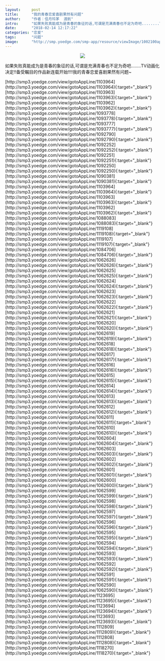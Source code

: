 ```yaml
---
layout:     post
title:      "我的青春恋爱喜剧果然有问题"
author:     "作者：佳月玲茅  渡航"
intro:      "如果失败真能成为是青春的象征的话,可谓是充满青春也不足为奇吧........TV动画化决定!!备受瞩目的作品新连载开始!!!!我的青春恋爱喜剧果然有问题~"
date:       "2018-02-14 12:17:22"
categories: "恋爱"
tags:       "问题"
image:      "http://smp.yoedge.com/smp-app/resource/viewImage/1002100appline.png"
---
```

<div style="text-align: center">
<p><img src="http://smp.yoedge.com/smp-app/resource/viewImage/1002100appline.png"/></p>
</div>
<p class="post-meta">
<span>如果失败真能成为是青春的象征的话,可谓是充满青春也不足为奇吧........TV动画化决定!!备受瞩目的作品新连载开始!!!!我的青春恋爱喜剧果然有问题~</span>
</p>
[http://smp3.yoedge.com/view/gotoAppLine/1103964](http://smp3.yoedge.com/view/gotoAppLine/1103964){:target="_blank"}
[http://smp3.yoedge.com/view/gotoAppLine/1103963](http://smp3.yoedge.com/view/gotoAppLine/1103963){:target="_blank"}
[http://smp3.yoedge.com/view/gotoAppLine/1103962](http://smp3.yoedge.com/view/gotoAppLine/1103962){:target="_blank"}
[http://smp3.yoedge.com/view/gotoAppLine/1093778](http://smp3.yoedge.com/view/gotoAppLine/1093778){:target="_blank"}
[http://smp3.yoedge.com/view/gotoAppLine/1093777](http://smp3.yoedge.com/view/gotoAppLine/1093777){:target="_blank"}
[http://smp3.yoedge.com/view/gotoAppLine/1092790](http://smp3.yoedge.com/view/gotoAppLine/1092790){:target="_blank"}
[http://smp3.yoedge.com/view/gotoAppLine/1092252](http://smp3.yoedge.com/view/gotoAppLine/1092252){:target="_blank"}
[http://smp3.yoedge.com/view/gotoAppLine/1092251](http://smp3.yoedge.com/view/gotoAppLine/1092251){:target="_blank"}
[http://smp3.yoedge.com/view/gotoAppLine/1092250](http://smp3.yoedge.com/view/gotoAppLine/1092250){:target="_blank"}
[http://smp3.yoedge.com/view/gotoAppLine/1090381](http://smp3.yoedge.com/view/gotoAppLine/1090381){:target="_blank"}
[http://smp3.yoedge.com/view/gotoAppLine/1103964](http://smp3.yoedge.com/view/gotoAppLine/1103964){:target="_blank"}
[http://smp3.yoedge.com/view/gotoAppLine/1103963](http://smp3.yoedge.com/view/gotoAppLine/1103963){:target="_blank"}
[http://smp3.yoedge.com/view/gotoAppLine/1103962](http://smp3.yoedge.com/view/gotoAppLine/1103962){:target="_blank"}
[http://smp3.yoedge.com/view/gotoAppLine/1088083](http://smp3.yoedge.com/view/gotoAppLine/1088083){:target="_blank"}
[http://smp3.yoedge.com/view/gotoAppLine/1119108](http://smp3.yoedge.com/view/gotoAppLine/1119108){:target="_blank"}
[http://smp3.yoedge.com/view/gotoAppLine/1119107](http://smp3.yoedge.com/view/gotoAppLine/1119107){:target="_blank"}
[http://smp3.yoedge.com/view/gotoAppLine/1084706](http://smp3.yoedge.com/view/gotoAppLine/1084706){:target="_blank"}
[http://smp3.yoedge.com/view/gotoAppLine/1062626](http://smp3.yoedge.com/view/gotoAppLine/1062626){:target="_blank"}
[http://smp3.yoedge.com/view/gotoAppLine/1062625](http://smp3.yoedge.com/view/gotoAppLine/1062625){:target="_blank"}
[http://smp3.yoedge.com/view/gotoAppLine/1062624](http://smp3.yoedge.com/view/gotoAppLine/1062624){:target="_blank"}
[http://smp3.yoedge.com/view/gotoAppLine/1062623](http://smp3.yoedge.com/view/gotoAppLine/1062623){:target="_blank"}
[http://smp3.yoedge.com/view/gotoAppLine/1062622](http://smp3.yoedge.com/view/gotoAppLine/1062622){:target="_blank"}
[http://smp3.yoedge.com/view/gotoAppLine/1062621](http://smp3.yoedge.com/view/gotoAppLine/1062621){:target="_blank"}
[http://smp3.yoedge.com/view/gotoAppLine/1062620](http://smp3.yoedge.com/view/gotoAppLine/1062620){:target="_blank"}
[http://smp3.yoedge.com/view/gotoAppLine/1062619](http://smp3.yoedge.com/view/gotoAppLine/1062619){:target="_blank"}
[http://smp3.yoedge.com/view/gotoAppLine/1062618](http://smp3.yoedge.com/view/gotoAppLine/1062618){:target="_blank"}
[http://smp3.yoedge.com/view/gotoAppLine/1062617](http://smp3.yoedge.com/view/gotoAppLine/1062617){:target="_blank"}
[http://smp3.yoedge.com/view/gotoAppLine/1062616](http://smp3.yoedge.com/view/gotoAppLine/1062616){:target="_blank"}
[http://smp3.yoedge.com/view/gotoAppLine/1062615](http://smp3.yoedge.com/view/gotoAppLine/1062615){:target="_blank"}
[http://smp3.yoedge.com/view/gotoAppLine/1062614](http://smp3.yoedge.com/view/gotoAppLine/1062614){:target="_blank"}
[http://smp3.yoedge.com/view/gotoAppLine/1062613](http://smp3.yoedge.com/view/gotoAppLine/1062613){:target="_blank"}
[http://smp3.yoedge.com/view/gotoAppLine/1062612](http://smp3.yoedge.com/view/gotoAppLine/1062612){:target="_blank"}
[http://smp3.yoedge.com/view/gotoAppLine/1062611](http://smp3.yoedge.com/view/gotoAppLine/1062611){:target="_blank"}
[http://smp3.yoedge.com/view/gotoAppLine/1062610](http://smp3.yoedge.com/view/gotoAppLine/1062610){:target="_blank"}
[http://smp3.yoedge.com/view/gotoAppLine/1062604](http://smp3.yoedge.com/view/gotoAppLine/1062604){:target="_blank"}
[http://smp3.yoedge.com/view/gotoAppLine/1062603](http://smp3.yoedge.com/view/gotoAppLine/1062603){:target="_blank"}
[http://smp3.yoedge.com/view/gotoAppLine/1062602](http://smp3.yoedge.com/view/gotoAppLine/1062602){:target="_blank"}
[http://smp3.yoedge.com/view/gotoAppLine/1062601](http://smp3.yoedge.com/view/gotoAppLine/1062601){:target="_blank"}
[http://smp3.yoedge.com/view/gotoAppLine/1062600](http://smp3.yoedge.com/view/gotoAppLine/1062600){:target="_blank"}
[http://smp3.yoedge.com/view/gotoAppLine/1062599](http://smp3.yoedge.com/view/gotoAppLine/1062599){:target="_blank"}
[http://smp3.yoedge.com/view/gotoAppLine/1062598](http://smp3.yoedge.com/view/gotoAppLine/1062598){:target="_blank"}
[http://smp3.yoedge.com/view/gotoAppLine/1062597](http://smp3.yoedge.com/view/gotoAppLine/1062597){:target="_blank"}
[http://smp3.yoedge.com/view/gotoAppLine/1062596](http://smp3.yoedge.com/view/gotoAppLine/1062596){:target="_blank"}
[http://smp3.yoedge.com/view/gotoAppLine/1062595](http://smp3.yoedge.com/view/gotoAppLine/1062595){:target="_blank"}
[http://smp3.yoedge.com/view/gotoAppLine/1062594](http://smp3.yoedge.com/view/gotoAppLine/1062594){:target="_blank"}
[http://smp3.yoedge.com/view/gotoAppLine/1062593](http://smp3.yoedge.com/view/gotoAppLine/1062593){:target="_blank"}
[http://smp3.yoedge.com/view/gotoAppLine/1062592](http://smp3.yoedge.com/view/gotoAppLine/1062592){:target="_blank"}
[http://smp3.yoedge.com/view/gotoAppLine/1062591](http://smp3.yoedge.com/view/gotoAppLine/1062591){:target="_blank"}
[http://smp3.yoedge.com/view/gotoAppLine/1062590](http://smp3.yoedge.com/view/gotoAppLine/1062590){:target="_blank"}
[http://smp3.yoedge.com/view/gotoAppLine/1123695](http://smp3.yoedge.com/view/gotoAppLine/1123695){:target="_blank"}
[http://smp3.yoedge.com/view/gotoAppLine/1123694](http://smp3.yoedge.com/view/gotoAppLine/1123694){:target="_blank"}
[http://smp3.yoedge.com/view/gotoAppLine/1123693](http://smp3.yoedge.com/view/gotoAppLine/1123693){:target="_blank"}
[http://smp3.yoedge.com/view/gotoAppLine/1112809](http://smp3.yoedge.com/view/gotoAppLine/1112809){:target="_blank"}
[http://smp3.yoedge.com/view/gotoAppLine/1112808](http://smp3.yoedge.com/view/gotoAppLine/1112808){:target="_blank"}
[http://smp3.yoedge.com/view/gotoAppLine/1118270](http://smp3.yoedge.com/view/gotoAppLine/1118270){:target="_blank"}


